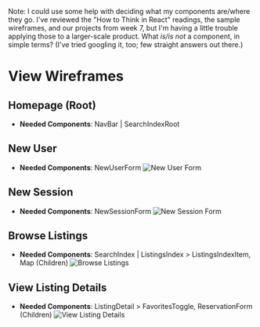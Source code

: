 Note: I could use some help with deciding what my components are/where they go. I've reviewed the "How to Think in React" readings, the sample wireframes, and our projects from week 7, but I'm having a little trouble applying those to a larger-scale product. What *is/is not* a component, in simple terms? (I've tried googling it, too; few straight answers out there.)

# View Wireframes

## Homepage (Root)
* **Needed Components**: NavBar | SearchIndexRoot

## New User
* **Needed Components**: NewUserForm
![New User Form]

## New Session
* **Needed Components**: NewSessionForm
![New Session Form]

## Browse Listings
* **Needed Components**: SearchIndex | ListingsIndex > ListingsIndexItem, Map (Children)
![Browse Listings]

## View Listing Details
* **Needed Components**: ListingDetail > FavoritesToggle, ReservationForm (Children)
![View Listing Details]

[New User Form]: ./wireframes/register-new-user.png
[New Session Form]: ./wireframes/login-returning-user.png
[Browse Listings]: ./wireframes/browse-listings.png
[View Listing Details]: ./wireframes/listing-detail.png
